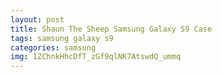 ```yaml
---
layout: post
title: Shaun The Sheep Samsung Galaxy S9 Case
tags: samsung galaxy s9
categories: samsung
img: 1ZChnkHhcDfT_zGf9qlNK7AtswdQ_ummq
---
```

